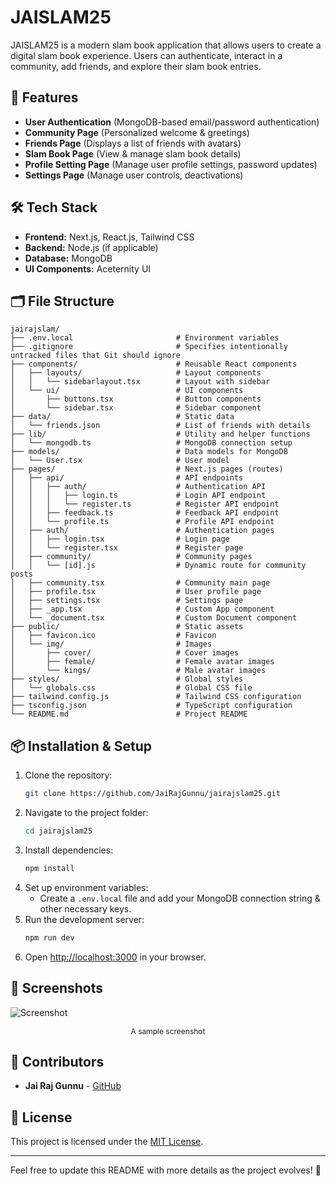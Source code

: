 # JAISLAM25

JAISLAM25 is a modern slam book application that allows users to create a digital slam book experience. Users can authenticate, interact in a community, add friends, and explore their slam book entries.

## 🚀 Features

- **User Authentication** (MongoDB-based email/password authentication)
- **Community Page** (Personalized welcome & greetings)
- **Friends Page** (Displays a list of friends with avatars)
- **Slam Book Page** (View & manage slam book details)
- **Profile Setting Page** (Manage user profile settings, password updates)
- **Settings Page** (Manage user controls, deactivations)

## 🛠 Tech Stack

- **Frontend:** Next.js, React.js, Tailwind CSS
- **Backend:** Node.js (if applicable)
- **Database:** MongoDB
- **UI Components:** Aceternity UI

## 🗂️ File Structure

```
jairajslam/
├── .env.local                       # Environment variables
├── .gitignore                       # Specifies intentionally untracked files that Git should ignore
├── components/                      # Reusable React components
│   ├── layouts/                     # Layout components
│   │   └── sidebarlayout.tsx        # Layout with sidebar
│   └── ui/                          # UI components
│       ├── buttons.tsx              # Button components
│       └── sidebar.tsx              # Sidebar component
├── data/                            # Static data
│   └── friends.json                 # List of friends with details
├── lib/                             # Utility and helper functions
│   └── mongodb.ts                   # MongoDB connection setup
├── models/                          # Data models for MongoDB
│   └── User.tsx                     # User model
├── pages/                           # Next.js pages (routes)
│   ├── api/                         # API endpoints
│   │   ├── auth/                    # Authentication API
│   │   │   ├── login.ts             # Login API endpoint
│   │   │   └── register.ts          # Register API endpoint
│   │   ├── feedback.ts              # Feedback API endpoint
│   │   └── profile.ts               # Profile API endpoint
│   ├── auth/                        # Authentication pages
│   │   ├── login.tsx                # Login page
│   │   └── register.tsx             # Register page
│   ├── community/                   # Community pages
│   │   └── [id].js                  # Dynamic route for community posts
│   ├── community.tsx                # Community main page
│   ├── profile.tsx                  # User profile page
│   ├── settings.tsx                 # Settings page
│   ├── _app.tsx                     # Custom App component
│   └── _document.tsx                # Custom Document component
├── public/                          # Static assets
│   ├── favicon.ico                  # Favicon
│   └── img/                         # Images
│       ├── cover/                   # Cover images
│       ├── female/                  # Female avatar images
│       └── kings/                   # Male avatar images
├── styles/                          # Global styles
│   └── globals.css                  # Global CSS file
├── tailwind.config.js               # Tailwind CSS configuration
├── tsconfig.json                    # TypeScript configuration
└── README.md                        # Project README
```

## 📦 Installation & Setup

1. Clone the repository:
   ```bash
   git clone https://github.com/JaiRajGunnu/jairajslam25.git
   ```
2. Navigate to the project folder:
   ```bash
   cd jairajslam25
   ```
3. Install dependencies:
   ```bash
   npm install
   ```
4. Set up environment variables:
   - Create a `.env.local` file and add your MongoDB connection string & other necessary keys.
5. Run the development server:
   ```bash
   npm run dev
   ```
6. Open [http://localhost:3000](http://localhost:3000) in your browser.

## 📸 Screenshots  
![Screenshot](https://raw.githubusercontent.com/JaiRajGunnu/jairajslam25/refs/heads/main/public/img/ss.png)  
<p align="center" style="font-size: 12px;">A sample screenshot</p>

## 👥 Contributors

- **Jai Raj Gunnu** - [GitHub](https://github.com/JaiRajGunnu)

## 📜 License

This project is licensed under the [MIT License](LICENSE).

---

Feel free to update this README with more details as the project evolves! 🚀
